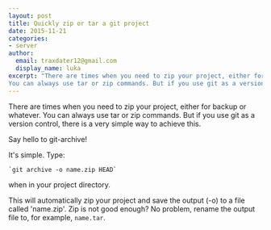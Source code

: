 ```yaml
---
layout: post
title: Quickly zip or tar a git project
date: 2015-11-21
categories:
- server
author:
  email: traxdater12@gmail.com
  display_name: luka
excerpt: "There are times when you need to zip your project, either for backup or whatever.
You can always use tar or zip commands. But if you use git as a version control, there is a very simple way to achieve this."
---
```


There are times when you need to zip your project, either for backup or whatever.
You can always use tar or zip commands. But if you use git as a version control, there is a very simple way to achieve this.

Say hello to git-archive!

It's simple. Type:

    `git archive -o name.zip HEAD`


when in your project directory.

This will automatically zip your project and save the output (-o) to a file called 'name.zip'.
Zip is not good enough? No problem, rename the output file to, for example, `name.tar`.
